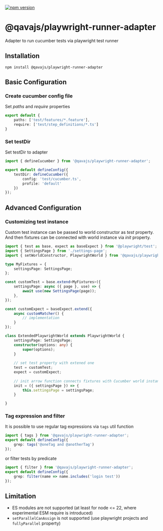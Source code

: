 [![npm version](https://badge.fury.io/js/@qavajs%2Fplaywright-runner-adapter.svg)](https://badge.fury.io/js/@qavajs%2Fplaywright-runner-adapter)

# @qavajs/playwright-runner-adapter
Adapter to run cucumber tests via playwright test runner

## Installation

```
npm install @qavajs/playwright-runner-adapter
```

## Basic Configuration

### Create cucumber config file
Set _paths_ and _require_ properties
```typescript
export default {
    paths: ['test/features/*.feature'],
    require: ['test/step_definitions/*.ts']
}
```
### Set testDir
Set testDir to adapter
```typescript
import { defineCucumber } from '@qavajs/playwright-runner-adapter';

export default defineConfig({
    testDir: defineCucumber({
        config: 'test/cucumber.ts',
        profile: 'default'
    })
});
```

## Advanced Configuration
### Customizing test instance
Custom test instance can be passed to world constructor as _test_ property. 
And then fixtures can be connected with world instance via _init_ property.
```typescript
import { test as base, expect as baseExpect } from '@playwright/test';
import { SettingsPage } from './settings-page';
import { setWorldConstructor, PlaywrightWorld } from '@qavajs/playwright-runner-adapter';

type MyFixtures = {
    settingsPage: SettingsPage;
};

const customTest = base.extend<MyFixtures>({
    settingsPage: async ({ page }, use) => {
        await use(new SettingsPage(page));
    },
});

const customExpect = baseExpect.extend({
    async customMatcher() {
        // implementation
    }
});

class ExtendedPlaywrightWorld extends PlaywrightWorld {
    settingsPage: SettingsPage;
    constructor(options: any) {
        super(options);
    }
    
    // set test property with extened one
    test = customTest;
    expect = customExpect;
    
    // init arrow function connects fixtures with Cucumber world instance
    init = ({ settingsPage }) => {
        this.settingsPage = settingsPage;
    }

}
```

### Tag expression and filter
It is possible to use regular tag expressions via `tags` util function

```typescript
import { tags } from '@qavajs/playwright-runner-adapter';
export default defineConfig({
    grep: tags('@oneTag and @anotherTag')
});
```

or filter tests by predicate

```typescript
import { filter } from '@qavajs/playwright-runner-adapter';
export default defineConfig({
    grep: filter(name => name.includes('login test'))
});
```

## Limitation
- ES modules are not supported (at least for node <= 22, where experimental ESM require is introduced)
- `setParallelCanAssign` is not supported (use playwright projects and `fullyParallel` property)


